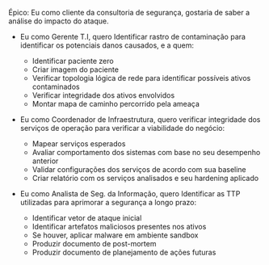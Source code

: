 
Épico: Eu como cliente da consultoria de segurança, gostaria de saber a análise do impacto do ataque.

- Eu como Gerente T.I, quero Identificar rastro de contaminação para identificar os potenciais danos causados, e a quem:
	- Identificar paciente zero
	-  Criar imagem do paciente
	- Verificar topologia lógica de rede para identificar possíveis ativos contaminados
	- Verificar integridade dos ativos envolvidos
	- Montar mapa de caminho percorrido pela ameaça
	
- Eu como Coordenador de Infraestrutura, quero verificar integridade dos serviços de operação para verificar a viabilidade do negócio:
	- Mapear serviços esperados
	- Avaliar comportamento dos sistemas com base no seu desempenho anterior
	- Validar configurações dos serviços de acordo com sua baseline
	- Criar relatório com os serviços analisados e seu hardening aplicado

- Eu como Analista de Seg. da Informação, quero Identificar as TTP utilizadas para aprimorar a segurança a longo prazo:
	- Identificar vetor de ataque inicial
	- Identificar artefatos maliciosos presentes nos ativos
	- Se houver, aplicar malware em ambiente sandbox
	- Produzir documento de post-mortem
	- Produzir documento de planejamento de ações futuras